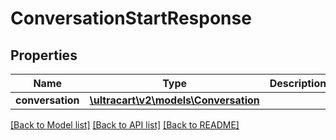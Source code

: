 # ConversationStartResponse

## Properties
Name | Type | Description | Notes
------------ | ------------- | ------------- | -------------
**conversation** | [**\ultracart\v2\models\Conversation**](Conversation.md) |  | [optional] 

[[Back to Model list]](../README.md#documentation-for-models) [[Back to API list]](../README.md#documentation-for-api-endpoints) [[Back to README]](../README.md)



